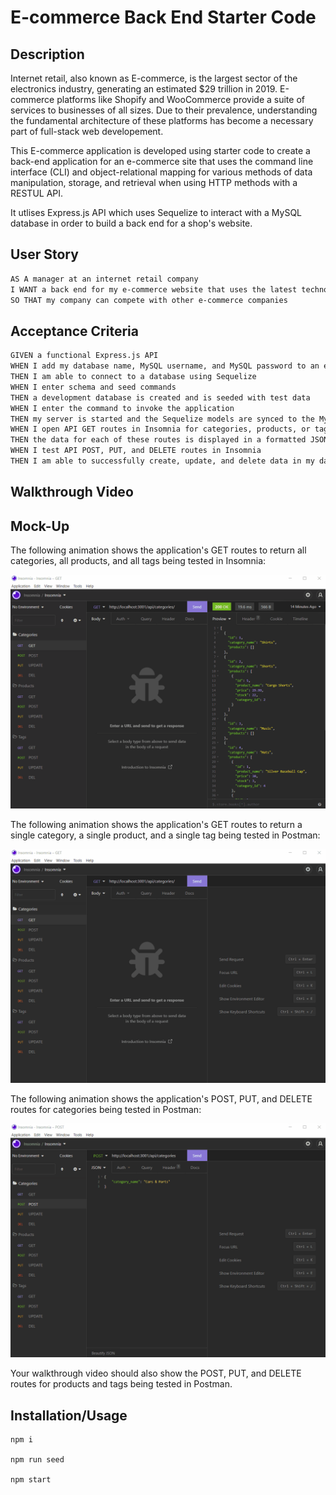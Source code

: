 # E-commerce Back End Starter Code

## Description

Internet retail, also known as E-commerce, is the largest sector of the electronics industry, generating an estimated $29 trillion in 2019. E-commerce platforms like Shopify and WooCommerce provide a suite of services to businesses of all sizes. Due to their prevalence, understanding the fundamental architecture of these platforms has become a necessary part of full-stack web developement.

This E-commerce application is developed using starter code to create a back-end application for an e-commerce site that uses the command line interface (CLI) and object-relational mapping for various methods of data manipulation, storage, and retrieval when using HTTP methods with a RESTUL API.

It utlises Express.js API which uses Sequelize to interact with a MySQL database in order to build a back end for a shop's website.

## User Story

```md
AS A manager at an internet retail company
I WANT a back end for my e-commerce website that uses the latest technologies
SO THAT my company can compete with other e-commerce companies
```

## Acceptance Criteria

```md
GIVEN a functional Express.js API
WHEN I add my database name, MySQL username, and MySQL password to an environment variable file
THEN I am able to connect to a database using Sequelize
WHEN I enter schema and seed commands
THEN a development database is created and is seeded with test data
WHEN I enter the command to invoke the application
THEN my server is started and the Sequelize models are synced to the MySQL database
WHEN I open API GET routes in Insomnia for categories, products, or tags
THEN the data for each of these routes is displayed in a formatted JSON
WHEN I test API POST, PUT, and DELETE routes in Insomnia
THEN I am able to successfully create, update, and delete data in my database
```

## Walkthrough Video

## Mock-Up

The following animation shows the application's GET routes to return all categories, all products, and all tags being tested in Insomnia:

![In Postman, the user tests “GET tags,” “GET Categories,” and “GET All Products.”.](./develop/demo-gifs/get-all-demo.gif)

The following animation shows the application's GET routes to return a single category, a single product, and a single tag being tested in Postman:

![In Postman, the user tests “GET tag by id,” “GET Category by ID,” and “GET One Product.”](./develop/demo-gifs/get-single-demo.gif)

The following animation shows the application's POST, PUT, and DELETE routes for categories being tested in Postman:

![In Postman, the user tests “DELETE Category by ID,” “CREATE Category,” and “UPDATE Category.”](./develop/demo-gifs/categories-put-post-delete-demo.gif)

Your walkthrough video should also show the POST, PUT, and DELETE routes for products and tags being tested in Postman.

## Installation/Usage

```
npm i

npm run seed

npm start
```
